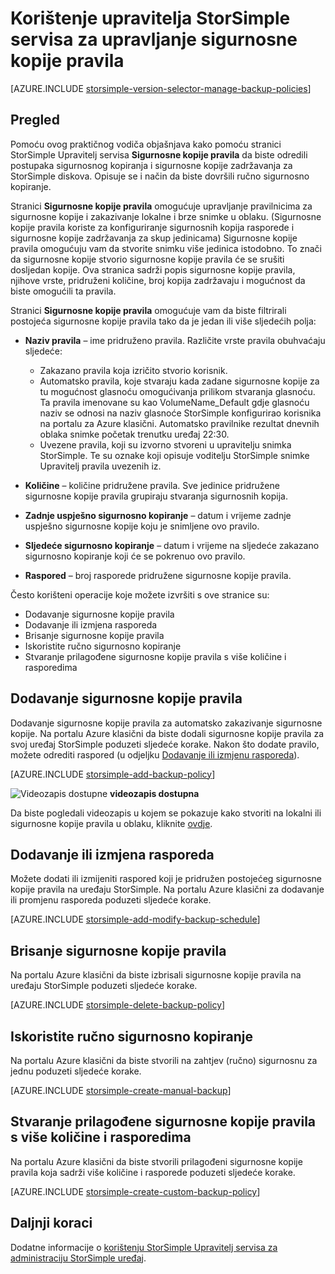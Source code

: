 <properties 
   pageTitle="Upravljanje pravilima sigurnosnu kopiju vašeg StorSimple | Microsoft Azure"
   description="U članku se objašnjava kako koristiti StorSimple Upravitelj servisa za stvaranje i upravljanje ručno sigurnosno kopiranje, sigurnosno kopiranje rasporede i sigurnosne kopije zadržavanju."
   services="storsimple"
   documentationCenter="NA"
   authors="SharS"
   manager="carmonm"
   editor=""/>
<tags 
   ms.service="storsimple"
   ms.devlang="NA"
   ms.topic="article"
   ms.tgt_pltfrm="NA"
   ms.workload="TBD"
   ms.date="05/10/2016"
   ms.author="v-sharos"/>

# <a name="use-the-storsimple-manager-service-to-manage-backup-policies"></a>Korištenje upravitelja StorSimple servisa za upravljanje sigurnosne kopije pravila

[AZURE.INCLUDE [storsimple-version-selector-manage-backup-policies](../../includes/storsimple-version-selector-manage-backup-policies.md)]

## <a name="overview"></a>Pregled

Pomoću ovog praktičnog vodiča objašnjava kako pomoću stranici StorSimple Upravitelj servisa **Sigurnosne kopije pravila** da biste odredili postupaka sigurnosnog kopiranja i sigurnosne kopije zadržavanja za StorSimple diskova. Opisuje se i način da biste dovršili ručno sigurnosno kopiranje.

Stranici **Sigurnosne kopije pravila** omogućuje upravljanje pravilnicima za sigurnosne kopije i zakazivanje lokalne i brze snimke u oblaku. (Sigurnosne kopije pravila koriste za konfiguriranje sigurnosnih kopija rasporede i sigurnosne kopije zadržavanja za skup jedinicama) Sigurnosne kopije pravila omogućuju vam da stvorite snimku više jedinica istodobno. To znači da sigurnosne kopije stvorio sigurnosne kopije pravila će se srušiti dosljedan kopije. Ova stranica sadrži popis sigurnosne kopije pravila, njihove vrste, pridruženi količine, broj kopija zadržavaju i mogućnost da biste omogućili ta pravila.

Stranici **Sigurnosne kopije pravila** omogućuje vam da biste filtrirali postojeća sigurnosne kopije pravila tako da je jedan ili više sljedećih polja:

- **Naziv pravila** – ime pridruženo pravila. Različite vrste pravila obuhvaćaju sljedeće:

   - Zakazano pravila koja izričito stvorio korisnik.
   - Automatsko pravila, koje stvaraju kada zadane sigurnosne kopije za tu mogućnost glasnoću omogućivanja prilikom stvaranja glasnoću. Ta pravila imenovane su kao VolumeName_Default gdje glasnoću naziv se odnosi na naziv glasnoće StorSimple konfigurirao korisnika na portalu za Azure klasični. Automatsko pravilnike rezultat dnevnih oblaka snimke početak trenutku uređaj 22:30.
   - Uvezene pravila, koji su izvorno stvoreni u upravitelju snimka StorSimple. Te su oznake koji opisuje voditelju StorSimple snimke Upravitelj pravila uvezenih iz.

- **Količine** – količine pridružene pravila. Sve jedinice pridružene sigurnosne kopije pravila grupiraju stvaranja sigurnosnih kopija.

- **Zadnje uspješno sigurnosno kopiranje** – datum i vrijeme zadnje uspješno sigurnosne kopije koju je snimljene ovo pravilo.

- **Sljedeće sigurnosno kopiranje** – datum i vrijeme na sljedeće zakazano sigurnosno kopiranje koji će se pokrenuo ovo pravilo.

- **Raspored** – broj rasporede pridružene sigurnosne kopije pravila.

Često korišteni operacije koje možete izvršiti s ove stranice su:

- Dodavanje sigurnosne kopije pravila 
- Dodavanje ili izmjena rasporeda 
- Brisanje sigurnosne kopije pravila 
- Iskoristite ručno sigurnosno kopiranje 
- Stvaranje prilagođene sigurnosne kopije pravila s više količine i rasporedima 

## <a name="add-a-backup-policy"></a>Dodavanje sigurnosne kopije pravila

Dodavanje sigurnosne kopije pravila za automatsko zakazivanje sigurnosne kopije. Na portalu Azure klasični da biste dodali sigurnosne kopije pravila za svoj uređaj StorSimple poduzeti sljedeće korake. Nakon što dodate pravilo, možete odrediti raspored (u odjeljku [Dodavanje ili izmjenu rasporeda](#add-or-modify-a-schedule)).

[AZURE.INCLUDE [storsimple-add-backup-policy](../../includes/storsimple-add-backup-policy.md)]

![Videozapis dostupne](./media/storsimple-manage-backup-policies/Video_icon.png) **videozapis dostupna**

Da biste pogledali videozapis u kojem se pokazuje kako stvoriti na lokalni ili sigurnosne kopije pravila u oblaku, kliknite [ovdje](https://azure.microsoft.com/documentation/videos/create-storsimple-backup-policies/).


## <a name="add-or-modify-a-schedule"></a>Dodavanje ili izmjena rasporeda

Možete dodati ili izmijeniti raspored koji je pridružen postojećeg sigurnosne kopije pravila na uređaju StorSimple. Na portalu Azure klasični za dodavanje ili promjenu rasporeda poduzeti sljedeće korake.

[AZURE.INCLUDE [storsimple-add-modify-backup-schedule](../../includes/storsimple-add-modify-backup-schedule.md)]

## <a name="delete-a-backup-policy"></a>Brisanje sigurnosne kopije pravila

Na portalu Azure klasični da biste izbrisali sigurnosne kopije pravila na uređaju StorSimple poduzeti sljedeće korake.

[AZURE.INCLUDE [storsimple-delete-backup-policy](../../includes/storsimple-delete-backup-policy.md)]


## <a name="take-a-manual-backup"></a>Iskoristite ručno sigurnosno kopiranje

Na portalu Azure klasični da biste stvorili na zahtjev (ručno) sigurnosnu za jednu poduzeti sljedeće korake.

[AZURE.INCLUDE [storsimple-create-manual-backup](../../includes/storsimple-create-manual-backup.md)]

## <a name="create-a-custom-backup-policy-with-multiple-volumes-and-schedules"></a>Stvaranje prilagođene sigurnosne kopije pravila s više količine i rasporedima

Na portalu Azure klasični da biste stvorili prilagođeni sigurnosne kopije pravila koja sadrži više količine i rasporede poduzeti sljedeće korake.

[AZURE.INCLUDE [storsimple-create-custom-backup-policy](../../includes/storsimple-create-custom-backup-policy.md)]


## <a name="next-steps"></a>Daljnji koraci

Dodatne informacije o [korištenju StorSimple Upravitelj servisa za administraciju StorSimple uređaj](storsimple-manager-service-administration.md).
